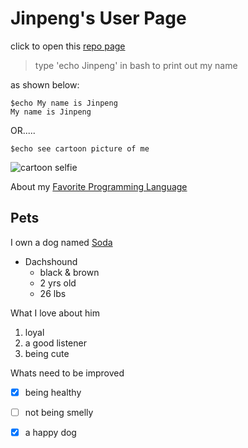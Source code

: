 # **Jinpeng's User Page**
click to open this [repo page](https://github.com/Hisoda0330/CSE110lab1)

> type 'echo Jinpeng' in bash to print out my name

as shown below:
```
$echo My name is Jinpeng
My name is Jinpeng
```

OR.....
```
$echo see cartoon picture of me
```

![cartoon selfie](https://cdn.discordapp.com/avatars/204815030259023873/b62ef1924482fe8014e9070f125e14f9.webp?size=320)

About my [Favorite Programming Language](README.md)

## Pets
I own a dog named [Soda](https://ibb.co/1MnMLRv)
* Dachshound 
  * black & brown
  * 2 yrs old
  * 26 lbs

What I love about him
1. loyal
2. a good listener
3. being cute

Whats need to be improved
- [x] being healthy
- [ ] not being smelly
- [x] a happy dog
  